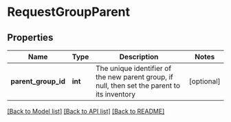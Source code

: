 # RequestGroupParent

## Properties
Name | Type | Description | Notes
------------ | ------------- | ------------- | -------------
**parent_group_id** | **int** | The unique identifier of the new parent group, if null, then set the parent to its inventory | [optional] 

[[Back to Model list]](../../README.md#documentation-for-models) [[Back to API list]](../../README.md#documentation-for-api-endpoints) [[Back to README]](../../README.md)

